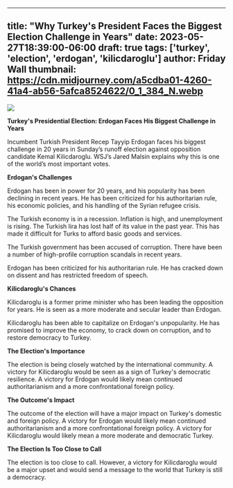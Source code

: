 
---
title: "Why Turkey's President Faces the Biggest Election Challenge in Years"
date: 2023-05-27T18:39:00-06:00
draft: true
tags: ['turkey', 'election', 'erdogan', 'kilicdaroglu']
author: Friday Wall
thumbnail:  https://cdn.midjourney.com/a5cdba01-4260-41a4-ab56-5afca8524622/0_1_384_N.webp
---

![]( https://cdn.midjourney.com/a5cdba01-4260-41a4-ab56-5afca8524622/0_1.webp)


**Turkey's Presidential Election: Erdogan Faces His Biggest Challenge in Years**

Incumbent Turkish President Recep Tayyip Erdogan faces his biggest challenge in 20 years in Sunday’s runoff election against opposition candidate Kemal Kilicdaroglu. WSJ’s Jared Malsin explains why this is one of the world’s most important votes.

**Erdogan's Challenges**

Erdogan has been in power for 20 years, and his popularity has been declining in recent years. He has been criticized for his authoritarian rule, his economic policies, and his handling of the Syrian refugee crisis.

The Turkish economy is in a recession. Inflation is high, and unemployment is rising. The Turkish lira has lost half of its value in the past year. This has made it difficult for Turks to afford basic goods and services.

The Turkish government has been accused of corruption. There have been a number of high-profile corruption scandals in recent years.

Erdogan has been criticized for his authoritarian rule. He has cracked down on dissent and has restricted freedom of speech.

**Kilicdaroglu's Chances**

Kilicdaroglu is a former prime minister who has been leading the opposition for years. He is seen as a more moderate and secular leader than Erdogan.

Kilicdaroglu has been able to capitalize on Erdogan's unpopularity. He has promised to improve the economy, to crack down on corruption, and to restore democracy to Turkey.

**The Election's Importance**

The election is being closely watched by the international community. A victory for Kilicdaroglu would be seen as a sign of Turkey's democratic resilience. A victory for Erdogan would likely mean continued authoritarianism and a more confrontational foreign policy.

**The Outcome's Impact**

The outcome of the election will have a major impact on Turkey's domestic and foreign policy. A victory for Erdogan would likely mean continued authoritarianism and a more confrontational foreign policy. A victory for Kilicdaroglu would likely mean a more moderate and democratic Turkey.

**The Election Is Too Close to Call**

The election is too close to call. However, a victory for Kilicdaroglu would be a major upset and would send a message to the world that Turkey is still a democracy.


            